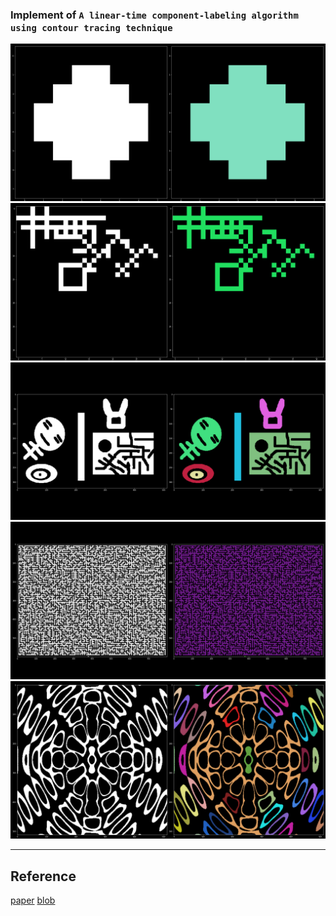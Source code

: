 ### Implement of ```A linear-time component-labeling algorithm using contour tracing technique```

![](result/simple.png)
![](result/lines.png)
![](result/dummy.png)
![](result/labyrinth.png)
![](result/diffract.png)

---

## Reference
[paper](https://www.semanticscholar.org/paper/A-linear-time-component-labeling-algorithm-using-Chang-Chen/61e05914f1889c8a1f52a96a831a8ba538dab6cb)
[blob](https://github.com/BlockoS/blob)
